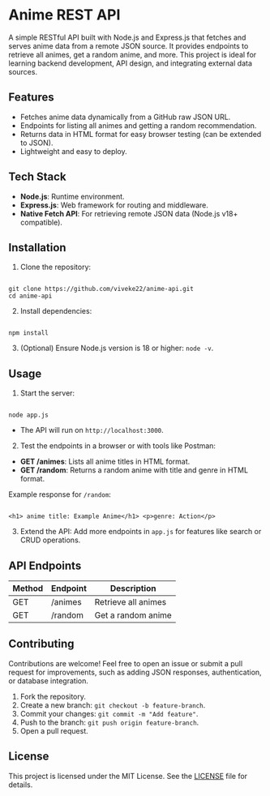 # Anime REST API

A simple RESTful API built with Node.js and Express.js that fetches and serves anime data from a remote JSON source. It provides endpoints to retrieve all animes, get a random anime, and more. This project is ideal for learning backend development, API design, and integrating external data sources.

## Features
- Fetches anime data dynamically from a GitHub raw JSON URL.
- Endpoints for listing all animes and getting a random recommendation.
- Returns data in HTML format for easy browser testing (can be extended to JSON).
- Lightweight and easy to deploy.

## Tech Stack
- **Node.js**: Runtime environment.
- **Express.js**: Web framework for routing and middleware.
- **Native Fetch API**: For retrieving remote JSON data (Node.js v18+ compatible).
## Installation
1. Clone the repository:
```

git clone https://github.com/viveke22/anime-api.git
cd anime-api

```

2. Install dependencies:
```

npm install

```

3. (Optional) Ensure Node.js version is 18 or higher: `node -v`.

## Usage
1. Start the server:
```

node app.js

```
- The API will run on `http://localhost:3000`.

2. Test the endpoints in a browser or with tools like Postman:
- **GET /animes**: Lists all anime titles in HTML format.
- **GET /random**: Returns a random anime with title and genre in HTML format.

Example response for `/random`:
```

<h1> anime title: Example Anime</h1> <p>genre: Action</p>

```

3. Extend the API: Add more endpoints in `app.js` for features like search or CRUD operations.

## API Endpoints
| Method | Endpoint     | Description                  |
|--------|--------------|------------------------------|
| GET    | /animes     | Retrieve all animes         |
| GET    | /random     | Get a random anime          |

## Contributing
Contributions are welcome! Feel free to open an issue or submit a pull request for improvements, such as adding JSON responses, authentication, or database integration.

1. Fork the repository.
2. Create a new branch: `git checkout -b feature-branch`.
3. Commit your changes: `git commit -m "Add feature"`.
4. Push to the branch: `git push origin feature-branch`.
5. Open a pull request.

## License
This project is licensed under the MIT License. See the [LICENSE](LICENSE) file for details.
```
